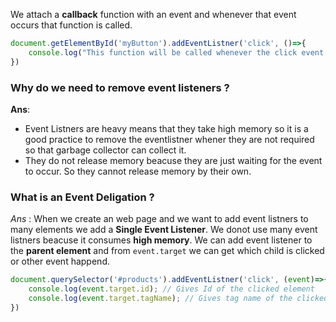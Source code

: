
We attach a **callback** function with an event and whenever that event occurs that function is called.

```js
document.getElementById('myButton').addEventListner('click', ()=>{
	console.log("This function will be called whenever the click event will occur")
})
```


### Why do we need to remove event listeners ? 
**Ans**: 
- Event Listners are heavy means that they take high memory so it is a good practice to remove the eventlistner whener they are not required so that garbage collector can collect it.
- They do not release memory beacuse they are just waiting for the event to occur. So they cannot release memory by their own.

### What is an Event Deligation ?
*Ans* : When we create an web page and we want to add event listners to many elements we add a **Single Event Listener**. 
We donot use many event listners beacuse it consumes **high memory**.
We can add event listener to the **parent element** and from `event.target` we can get which child is clicked or other event happend.
```js
document.querySelector('#products').addEventListner('click', (event)=>{
	console.log(event.target.id); // Gives Id of the clicked element
	console.log(event.target.tagName); // Gives tag name of the clicked element
})
```
